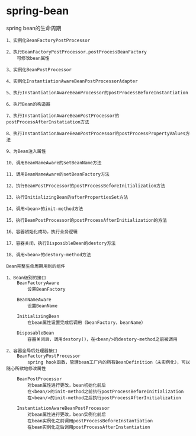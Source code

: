 # spring-bean
spring bean的生命周期

    1、实例化BeanFactoryPostProcessor
    
    2、执行BeanFactoryPostProcessor.postProcessBeanFactory
        可修改bean属性
        
    3、实例化BeanPostProcessor
    
    4、实例化InstantiationAwareBeanPostProcessorAdapter
    
    5、执行InstantiationAwareBeanProcessor的postProcessBeforeInstantiation
    
    6、执行Bean的构造器
    
    7、执行InstantiationAwareBeanPostProcessor的postProcessAfterInstatiation方法
    
    8、执行InstantiationAwareBeanPostProcessor的postProcessPropertyValues方法
    
    9、为Bean注入属性
    
    10、调用BeanNameAware的setBeanName方法
    
    11、调用BeanNameAware的setBeanFactory方法
    
    12、执行BeanPostProcessor的postProcessBeforeInitialization方法
    
    13、执行InitializingBean的afterPropertiesSet方法
    
    14、调用<bean>的init-method方法
    
    15、执行BeanPostProcessor的postProcessAfterInitialization的方法
    
    16、容器初始化成功，执行业务逻辑
    
    17、容器关闭，执行DisposibleBean的destory方法
    
    18、调用<bean>的destory-method方法
    
    Bean完整生命周期用到的组件
    
    1、Bean级别的接口
        BeanFactoryAware
            设置BeanFactory
            
        BeanNameAware
            设置BeanName
            
        InitializingBean
            在bean属性设置完成后调用（beanFactory，beanName）
            
        DisposableBean
            容器关闭后，调用destory()，在<bean/>的destory-method之前被调用
            
    2、容器全局后处理器接口
        BeanFactoryPostProcessor
            spring hook函数，管理bean工厂内的所有BeanDefinition（未实例化），可以随心所欲地修改属性
            
        BeanPostProcessor
            对bean属性进行更改，bean初始化前后
            在<bean/>的init-method之前执行postProcessBeforeInitialization
            在<bean/>的init-method之后执行postProcessAfterInitialization
            
        InstantiationAwareBeanPostProcessor
            对bean属性进行更改，bean实例化前后
            在bean实例化之前调用postProcessBeforeInstantiation
            在bean实例化之后调用postProcessAfterInstantiation
            
